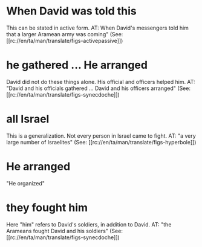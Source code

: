 # When David was told this

This can be stated in active form. AT: When David's messengers told him that a larger Aramean army was coming" (See: [[rc://en/ta/man/translate/figs-activepassive]])

# he gathered ... He arranged

David did not do these things alone. His official and officers helped him. AT: "David and his officials gathered ... David and his officers arranged" (See: [[rc://en/ta/man/translate/figs-synecdoche]])

# all Israel

This is a generalization. Not every person in Israel came to fight. AT: "a very large number of Israelites" (See: [[rc://en/ta/man/translate/figs-hyperbole]])

# He arranged

"He organized"

# they fought him

Here "him" refers to David's soldiers, in addition to David. AT: "the Arameans fought David and his soldiers" (See: [[rc://en/ta/man/translate/figs-synecdoche]])

